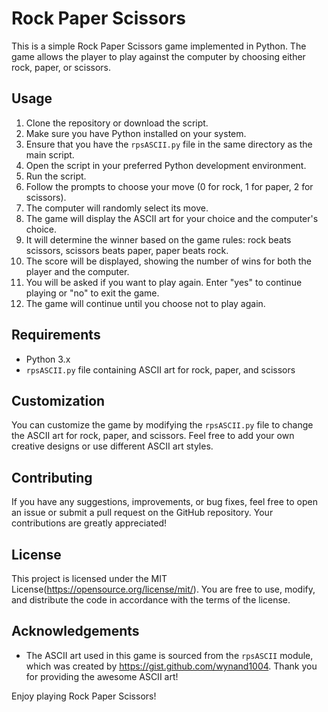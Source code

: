 # Rock Paper Scissors

This is a simple Rock Paper Scissors game implemented in Python. The game allows the player to play against the computer by choosing either rock, paper, or scissors.

## Usage

1. Clone the repository or download the script.
2. Make sure you have Python installed on your system.
3. Ensure that you have the `rpsASCII.py` file in the same directory as the main script.
4. Open the script in your preferred Python development environment.
5. Run the script.
6. Follow the prompts to choose your move (0 for rock, 1 for paper, 2 for scissors).
7. The computer will randomly select its move.
8. The game will display the ASCII art for your choice and the computer's choice.
9. It will determine the winner based on the game rules: rock beats scissors, scissors beats paper, paper beats rock.
10. The score will be displayed, showing the number of wins for both the player and the computer.
11. You will be asked if you want to play again. Enter "yes" to continue playing or "no" to exit the game.
12. The game will continue until you choose not to play again.

## Requirements

- Python 3.x
- `rpsASCII.py` file containing ASCII art for rock, paper, and scissors

## Customization

You can customize the game by modifying the `rpsASCII.py` file to change the ASCII art for rock, paper, and scissors. Feel free to add your own creative designs or use different ASCII art styles.

## Contributing

If you have any suggestions, improvements, or bug fixes, feel free to open an issue or submit a pull request on the GitHub repository. Your contributions are greatly appreciated!

## License

This project is licensed under the MIT License(https://opensource.org/license/mit/). You are free to use, modify, and distribute the code in accordance with the terms of the license.

## Acknowledgements

- The ASCII art used in this game is sourced from the `rpsASCII` module, which was created by https://gist.github.com/wynand1004. Thank you for providing the awesome ASCII art!

Enjoy playing Rock Paper Scissors!
